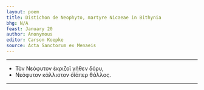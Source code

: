 ```yaml
---
layout: poem
title: Distichon de Neophyto, martyre Nicaeae in Bithynia
bhg: N/A
feast: January 20
author: Anonymous
editor: Carson Koepke
source: Acta Sanctorum ex Menaeis
---
```


---

- Τὸν Νεόφυτον ἐκριζοῖ γῆθεν δόρυ,
- Νεόφυτον κάλλιστον ὁῖάπερ θάλλος.

---
